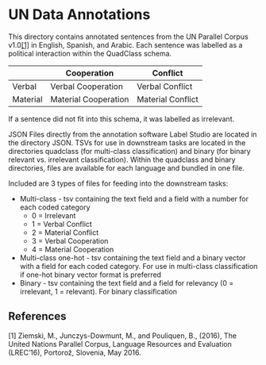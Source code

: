 # UN Data Annotations

This directory contains annotated sentences from the UN Parallel Corpus v1.0[[1]](#1) in English, Spanish, and Arabic. Each sentence was labelled as a political interaction within the QuadClass schema.

| | Cooperation | Conflict |
| --- | --- | --- |
| Verbal | Verbal Cooperation | Verbal Conflict |
| Material | Material Cooperation | Material Conflict

If a sentence did not fit into this schema, it was labelled as irrelevant.

JSON Files directly from the annotation software Label Studio are located in the directory JSON. TSVs for use in downstream tasks are located in the directories quadclass (for multi-class classification) and binary (for binary relevant vs. irrelevant classification). Within the quadclass and binary directories, files are available for each language and bundled in one file.

Included are 3 types of files for feeding into the downstream tasks:
* Multi-class - tsv containing the text field and a field with a number for each coded category
    * 0 = Irrelevant
    * 1 = Verbal Conflict
    * 2 = Material Conflict
    * 3 = Verbal Cooperation
    * 4 = Material Cooperation
* Multi-class one-hot - tsv containing the text field and a binary vector with a field for each coded category. For use in multi-class classification if one-hot binary vector format is preferred
* Binary - tsv containing the text field and a field for relevancy (0 = irrelevant, 1 = relevant). For binary classification

## References
<a id="1">[1]</a> 
Ziemski, M., Junczys-Dowmunt, M., and Pouliquen, B., (2016), The United Nations Parallel Corpus, Language Resources and Evaluation (LREC’16), Portorož, Slovenia, May 2016.